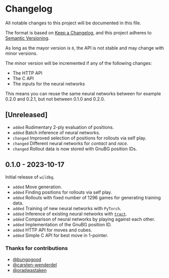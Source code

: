 # Changelog

All notable changes to this project will be documented in this file.

The format is based on [Keep a Changelog](https://keepachangelog.com/en/1.1.0/),
and this project adheres to [Semantic Versioning](https://semver.org/spec/v2.0.0.html).

As long as the mayor version is `0`, the API is not stable and may change with minor versions.

The minor version will be incremented if any of the following changes:
- The HTTP API
- The C API
- The inputs for the neural networks

This means you can reuse the same neural networks between for example 0.2.0 and 0.2.1, but not between 0.1.0 and 0.2.0.

## [Unreleased]

- `added` Rudimentary 2-ply evaluation of positions.
- `added` Batch inference of neural networks.
- `changed` Improved selection of positions for rollouts via self play.
- `changed` Different neural networks for _contact_ and _race_.
- `changed` Rollout data is now stored with GnuBG position IDs.

## 0.1.0 - 2023-10-17

Initial release of `wildbg`.

- `added` Move generation.
- `added` Finding positions for rollouts via self play.
- `added` Rollouts with fixed number of 1296 games for generating training data.
- `added` Training of new neural networks with `PyTorch`.
- `added` Inference of existing neural networks with [`tract`](https://github.com/sonos/tract).
- `added` Comparison of neural networks by playing against each other.
- `added` Implementation of the GnuBG position ID.
- `added` HTTP API for moves and cubes.
- `added` Simple C API for best move in 1-pointer.

### Thanks for contributions
- [@bungogood](https://github.com/bungogood)
- [@carsten-wenderdel](https://github.com/carsten-wenderdel)
- [@oradwastaken](https://github.com/oradwastaken)

